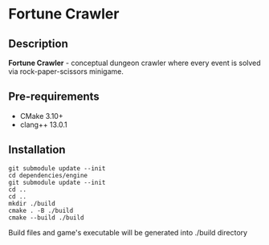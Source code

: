 # Fortune Crawler

## Description

**Fortune Crawler** - conceptual dungeon crawler where every event is solved via
rock-paper-scissors minigame.

## Pre-requirements

- CMake 3.10+
- clang++ 13.0.1

## Installation

```
git submodule update --init
cd dependencies/engine
git submodule update --init
cd ..
cd ..
mkdir ./build
cmake . -B ./build
cmake --build ./build
```

Build files and game's executable will be generated into ./build directory
